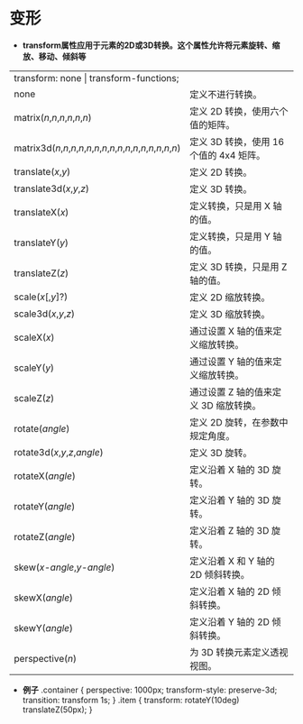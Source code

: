 # 变形

* **transform属性应用于元素的2D或3D转换。这个属性允许将元素旋转、缩放、移动、倾斜等**
<table>
    <tbody>
        <tr>
            <td colspan="2">transform: none | transform-functions;</td>
        </tr>
        <tr>
            <td>none</td>
            <td>定义不进行转换。</td>
        </tr>
        <tr>
            <td>matrix(<i>n</i>,<i>n</i>,<i>n</i>,<i>n</i>,<i>n</i>,<i>n</i>)</td>
            <td>定义 2D 转换，使用六个值的矩阵。</td>
        </tr>
        <tr>
            <td>matrix3d(<i>n</i>,<i>n</i>,<i>n</i>,<i>n</i>,<i>n</i>,<i>n</i>,<i>n</i>,<i>n</i>,<i>n</i>,<i>n</i>,<i>n</i>,<i>n</i>,<i>n</i>,<i>n</i>,<i>n</i>,<i>n</i>)</td>
            <td>定义 3D 转换，使用 16 个值的 4x4 矩阵。</td>
        </tr>
        <tr>
            <td>translate(<i>x</i>,<i>y</i>)</td>
            <td>定义 2D 转换。</td>
        </tr>
        <tr>
            <td>translate3d(<i>x</i>,<i>y</i>,<i>z</i>)</td>
            <td>定义 3D 转换。</td>
        </tr>
        <tr>
            <td>translateX(<i>x</i>)</td>
            <td>定义转换，只是用 X 轴的值。</td>
        </tr>
        <tr>
            <td>translateY(<i>y</i>)</td>
            <td>定义转换，只是用 Y 轴的值。</td>
        </tr>
        <tr>
            <td>translateZ(<i>z</i>)</td>
            <td>定义 3D 转换，只是用 Z 轴的值。</td>
        </tr>
        <tr>
            <td>scale(<i>x</i>[,<i>y</i>]?) </td>
            <td>定义 2D 缩放转换。</td>
        </tr>
        <tr>
            <td>scale3d(<i>x</i>,<i>y</i>,<i>z</i>)</td>
            <td>定义 3D 缩放转换。</td>
        </tr>
        <tr>
            <td>scaleX(<i>x</i>)</td>
            <td>通过设置 X 轴的值来定义缩放转换。</td>
        </tr>
        <tr>
            <td>scaleY(<i>y</i>)</td>
            <td>通过设置 Y 轴的值来定义缩放转换。</td>
        </tr>
        <tr>
            <td>scaleZ(<i>z</i>)</td>
            <td>通过设置 Z 轴的值来定义 3D 缩放转换。</td>
        </tr>
        <tr>
            <td>rotate(<i>angle</i>)</td>
            <td>定义 2D 旋转，在参数中规定角度。</td>
        </tr>
        <tr>
            <td>rotate3d(<i>x</i>,<i>y</i>,<i>z</i>,<i>angle</i>)</td>
            <td>定义 3D 旋转。</td>
        </tr>
        <tr>
            <td>rotateX(<i>angle</i>)</td>
            <td>定义沿着 X 轴的 3D 旋转。</td>
        </tr>
        <tr>
            <td>rotateY(<i>angle</i>)</td>
            <td>定义沿着 Y 轴的 3D 旋转。</td>
        </tr>
        <tr>
            <td>rotateZ(<i>angle</i>)</td>
            <td>定义沿着 Z 轴的 3D 旋转。</td>
        </tr>
        <tr>
            <td>skew(<i>x-angle</i>,<i>y-angle</i>)</td>
            <td>定义沿着 X 和 Y 轴的 2D 倾斜转换。</td>
        </tr>
        <tr>
            <td>skewX(<i>angle</i>)</td>
            <td>定义沿着 X 轴的 2D 倾斜转换。</td>
        </tr>
        <tr>
            <td>skewY(<i>angle</i>)</td>
            <td>定义沿着 Y 轴的 2D 倾斜转换。</td>
        </tr>
        <tr>
            <td>perspective(<i>n</i>)</td>
            <td>为 3D 转换元素定义透视视图。</td>
        </tr>
    </tbody>
</table>

* **例子**
        .container {
            perspective: 1000px;
            transform-style: preserve-3d;
            transition: transform 1s;
        }
        .item {
            transform: rotateY(10deg) translateZ(50px);
        }